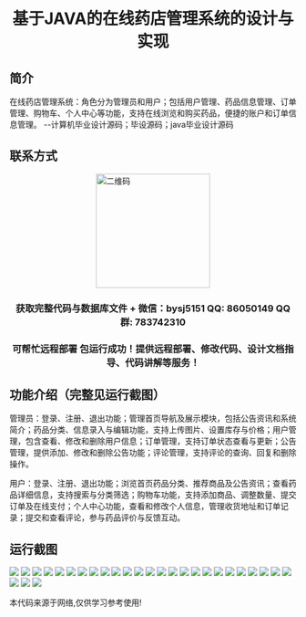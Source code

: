 <p><h1 align="center">基于JAVA的在线药店管理系统的设计与实现</h1></p>

## 简介
在线药店管理系统：角色分为管理员和用户；包括用户管理、药品信息管理、订单管理、购物车、个人中心等功能，支持在线浏览和购买药品，便捷的账户和订单信息管理。    --计算机毕业设计源码；毕设源码；java毕业设计源码


## 联系方式
<img src="https://bs-1329754181.cos.ap-shanghai.myqcloud.com/wx.jpg" alt="二维码" style="display: block; margin: 0 auto;" width="200px">
<p><h3 align="center">获取完整代码与数据库文件 + 微信：bysj5151 QQ: 86050149 QQ群: 783742310</h3></p>
<p><h3 align="center">可帮忙远程部署 包运行成功！提供远程部署、修改代码、设计文档指导、代码讲解等服务！</h3></p>

## 功能介绍（完整见运行截图）
管理员：登录、注册、退出功能；管理首页导航及展示模块，包括公告资讯和系统简介；药品分类、信息录入与编辑功能，支持上传图片、设置库存与价格；用户管理，包含查看、修改和删除用户信息；订单管理，支持订单状态查看与更新；公告管理，提供添加、修改和删除公告功能；评论管理，支持评论的查询、回复和删除操作。

用户：登录、注册、退出功能；浏览首页药品分类、推荐商品及公告资讯；查看药品详细信息，支持搜索与分类筛选；购物车功能，支持添加商品、调整数量、提交订单及在线支付；个人中心功能，查看和修改个人信息，管理收货地址和订单记录；提交和查看评论，参与药品评价与反馈互动。


## 运行截图
![](https://bs-1329754181.cos.ap-shanghai.myqcloud.com/ssm/OnlinePharmacyManagementSystem/img/001.jpg)
![](https://bs-1329754181.cos.ap-shanghai.myqcloud.com/ssm/OnlinePharmacyManagementSystem/img/002.jpg)
![](https://bs-1329754181.cos.ap-shanghai.myqcloud.com/ssm/OnlinePharmacyManagementSystem/img/003.jpg)
![](https://bs-1329754181.cos.ap-shanghai.myqcloud.com/ssm/OnlinePharmacyManagementSystem/img/004.jpg)
![](https://bs-1329754181.cos.ap-shanghai.myqcloud.com/ssm/OnlinePharmacyManagementSystem/img/005.jpg)
![](https://bs-1329754181.cos.ap-shanghai.myqcloud.com/ssm/OnlinePharmacyManagementSystem/img/006.jpg)
![](https://bs-1329754181.cos.ap-shanghai.myqcloud.com/ssm/OnlinePharmacyManagementSystem/img/007.jpg)
![](https://bs-1329754181.cos.ap-shanghai.myqcloud.com/ssm/OnlinePharmacyManagementSystem/img/008.jpg)
![](https://bs-1329754181.cos.ap-shanghai.myqcloud.com/ssm/OnlinePharmacyManagementSystem/img/009.jpg)
![](https://bs-1329754181.cos.ap-shanghai.myqcloud.com/ssm/OnlinePharmacyManagementSystem/img/010.jpg)
![](https://bs-1329754181.cos.ap-shanghai.myqcloud.com/ssm/OnlinePharmacyManagementSystem/img/011.jpg)
![](https://bs-1329754181.cos.ap-shanghai.myqcloud.com/ssm/OnlinePharmacyManagementSystem/img/012.jpg)
![](https://bs-1329754181.cos.ap-shanghai.myqcloud.com/ssm/OnlinePharmacyManagementSystem/img/013.jpg)
![](https://bs-1329754181.cos.ap-shanghai.myqcloud.com/ssm/OnlinePharmacyManagementSystem/img/014.jpg)
![](https://bs-1329754181.cos.ap-shanghai.myqcloud.com/ssm/OnlinePharmacyManagementSystem/img/015.jpg)
![](https://bs-1329754181.cos.ap-shanghai.myqcloud.com/ssm/OnlinePharmacyManagementSystem/img/016.jpg)
![](https://bs-1329754181.cos.ap-shanghai.myqcloud.com/ssm/OnlinePharmacyManagementSystem/img/017.jpg)
![](https://bs-1329754181.cos.ap-shanghai.myqcloud.com/ssm/OnlinePharmacyManagementSystem/img/018.jpg)
![](https://bs-1329754181.cos.ap-shanghai.myqcloud.com/ssm/OnlinePharmacyManagementSystem/img/019.jpg)
![](https://bs-1329754181.cos.ap-shanghai.myqcloud.com/ssm/OnlinePharmacyManagementSystem/img/020.jpg)
![](https://bs-1329754181.cos.ap-shanghai.myqcloud.com/ssm/OnlinePharmacyManagementSystem/img/021.jpg)
![](https://bs-1329754181.cos.ap-shanghai.myqcloud.com/ssm/OnlinePharmacyManagementSystem/img/022.jpg)
![](https://bs-1329754181.cos.ap-shanghai.myqcloud.com/ssm/OnlinePharmacyManagementSystem/img/023.jpg)
![](https://bs-1329754181.cos.ap-shanghai.myqcloud.com/ssm/OnlinePharmacyManagementSystem/img/024.jpg)
![](https://bs-1329754181.cos.ap-shanghai.myqcloud.com/ssm/OnlinePharmacyManagementSystem/img/025.jpg)
![](https://bs-1329754181.cos.ap-shanghai.myqcloud.com/ssm/OnlinePharmacyManagementSystem/img/026.jpg)
![](https://bs-1329754181.cos.ap-shanghai.myqcloud.com/ssm/OnlinePharmacyManagementSystem/img/027.jpg)
![](https://bs-1329754181.cos.ap-shanghai.myqcloud.com/ssm/OnlinePharmacyManagementSystem/img/028.jpg)

<p>本代码来源于网络,仅供学习参考使用!</p>
